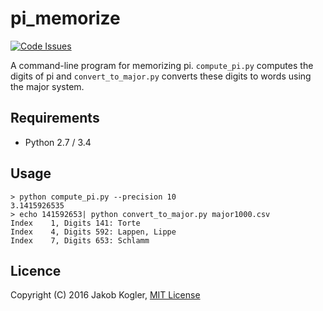 # pi_memorize

[![Code Issues](https://www.quantifiedcode.com/api/v1/project/45a7b87eafdd4ea98892a24ce969746a/badge.svg)](https://www.quantifiedcode.com/app/project/45a7b87eafdd4ea98892a24ce969746a)

A command-line program for memorizing pi. `compute_pi.py` computes the digits
of pi and `convert_to_major.py` converts these digits to words using the
major system.

## Requirements ##

* Python 2.7 / 3.4

## Usage ##

```
> python compute_pi.py --precision 10
3.1415926535
> echo 141592653| python convert_to_major.py major1000.csv
Index    1, Digits 141: Torte
Index    4, Digits 592: Lappen, Lippe
Index    7, Digits 653: Schlamm
```

## Licence ##

Copyright (C) 2016 Jakob Kogler, [MIT License](https://github.com/jakobkogler/pi_memorize/blob/master/LICENSE.txt)
